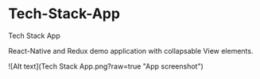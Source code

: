 # Tech-Stack-App
Tech Stack App

React-Native and Redux demo application with collapsable View elements.

![Alt text](Tech Stack App.png?raw=true "App screenshot")
